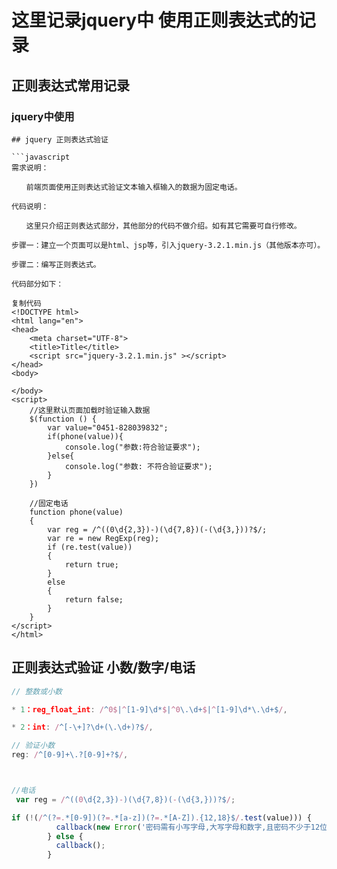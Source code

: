 # 这里记录jquery中 使用正则表达式的记录

## 正则表达式常用记录


### jquery中使用


```
## jquery 正则表达式验证

```javascript
需求说明：

　　前端页面使用正则表达式验证文本输入框输入的数据为固定电话。

代码说明：

　　这里只介绍正则表达式部分，其他部分的代码不做介绍。如有其它需要可自行修改。

步骤一：建立一个页面可以是html、jsp等，引入jquery-3.2.1.min.js（其他版本亦可）。

步骤二：编写正则表达式。

代码部分如下：

复制代码
<!DOCTYPE html>
<html lang="en">
<head>
    <meta charset="UTF-8">
    <title>Title</title>
    <script src="jquery-3.2.1.min.js" ></script>
</head>
<body>

</body>
<script>
    //这里默认页面加载时验证输入数据
    $(function () {
        var value="0451-828039832";
        if(phone(value)){
            console.log("参数:符合验证要求");
        }else{
            console.log("参数: 不符合验证要求");
        }
    })

    //固定电话
    function phone(value)
    {
        var reg = /^((0\d{2,3})-)(\d{7,8})(-(\d{3,}))?$/;
        var re = new RegExp(reg);
        if (re.test(value))
        {
            return true;
        }
        else
        {
            return false;
        }
    }
</script>
</html>
```

## 正则表达式验证 小数/数字/电话

```js
// 整数或小数

* 1：reg_float_int: /^0$|^[1-9]\d*$|^0\.\d+$|^[1-9]\d*\.\d+$/,

* 2：int: /^[-\+]?\d+(\.\d+)?$/,

// 验证小数
reg: /^[0-9]+\.?[0-9]+?$/,



//电话
 var reg = /^((0\d{2,3})-)(\d{7,8})(-(\d{3,}))?$/;

if (!(/^(?=.*[0-9])(?=.*[a-z])(?=.*[A-Z]).{12,18}$/.test(value))) {
          callback(new Error('密码需有小写字母,大写字母和数字,且密码不少于12位！'));
        } else {
          callback();
        }

```